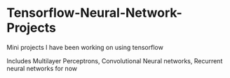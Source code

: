 # Tensorflow-Neural-Network-Projects
Mini projects I have been working on using tensorflow

Includes Multilayer Perceptrons, Convolutional Neural networks, Recurrent neural networks for now 
